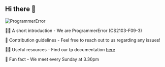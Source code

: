 ## Hi there 👋
![ProgrammerError](https://user-images.githubusercontent.com/40263305/133959869-82163f43-fafd-4ba7-aa25-c8a5048740c6.png)

🙋‍♀️ A short introduction - We are ProgrammerError (CS2103-F09-3)

🌈 Contribution guidelines - Feel free to reach out to us regarding any issues!

👩‍💻 Useful resources - Find our tp documentation [here](https://nus-cs2103-ay2122s1.github.io/tp/)

🍿 Fun fact - We meet every Sunday at 3.30pm

<!--
**Here are some ideas to get you started:**
-->
